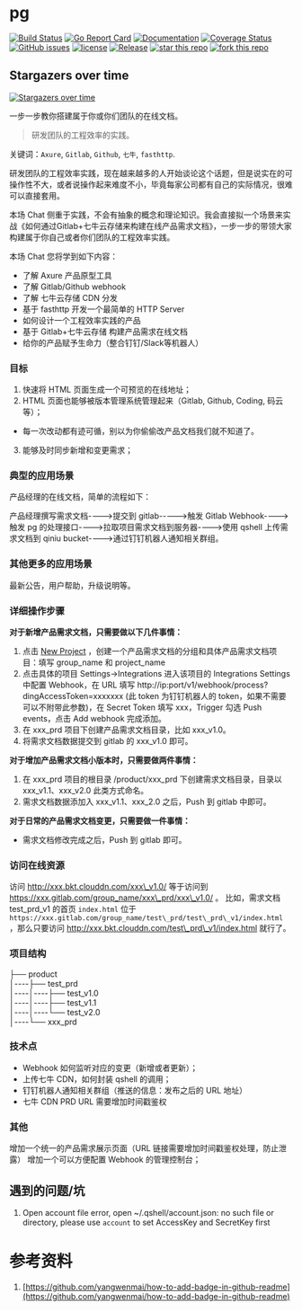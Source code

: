 # pg
[![Build Status](https://travis-ci.org/yangwenmai/pg.svg?branch=master)](https://travis-ci.org/yangwenmai/pg) [![Go Report Card](https://goreportcard.com/badge/github.com/yangwenmai/pg)](https://goreportcard.com/report/github.com/yangwenmai/pg)  [![Documentation](https://godoc.org/github.com/yangwenmai/pg?status.svg)](http://godoc.org/github.com/yangwenmai/pg) [![Coverage Status](https://coveralls.io/repos/github/yangwenmai/pg/badge.svg?branch=master)](https://coveralls.io/github/yangwenmai/pg?branch=master) [![GitHub issues](https://img.shields.io/github/issues/yangwenmai/pg.svg?label=Issue)](https://github.com/yangwenmai/pg/issues) [![license](https://img.shields.io/github/license/yangwenmai/pg.svg)](https://github.com/yangwenmai/pg/blob/master/LICENSE) [![Release](https://img.shields.io/github/release/yangwenmai/pg.svg?label=Release)](https://github.com/yangwenmai/pg/releases) [![star this repo](http://githubbadges.com/star.svg?user=yangwenmai&repo=pg)](http://github.com/yangwenmai/pg) [![fork this repo](http://githubbadges.com/fork.svg?user=yangwenmai&repo=pg)](http://github.com/yangwenmai/pg/fork)

## Stargazers over time

[![Stargazers over time](https://starcharts.herokuapp.com/yangwenmai/pg.svg)](https://starcharts.herokuapp.com/yangwenmai/pg)

一步一步教你搭建属于你或你们团队的在线文档。

>研发团队的工程效率的实践。

关键词：`Axure`, `Gitlab`, `Github`, `七牛`, `fasthttp`.

研发团队的工程效率实践，现在越来越多的人开始谈论这个话题，但是说实在的可操作性不大，或者说操作起来难度不小，毕竟每家公司都有自己的实际情况，很难可以直接套用。

本场 Chat 侧重于实践，不会有抽象的概念和理论知识。我会直接拟一个场景来实战《如何通过Gitlab+七牛云存储来构建在线产品需求文档》，一步一步的带领大家构建属于你自己或者你们团队的工程效率实践。

本场 Chat 您将学到如下内容：

- 了解 Axure 产品原型工具
- 了解 Gitlab/Github webhook
- 了解 七牛云存储 CDN 分发
- 基于 fasthttp 开发一个最简单的 HTTP Server
- 如何设计一个工程效率实践的产品
- 基于 Gitlab+七牛云存储 构建产品需求在线文档
- 给你的产品赋予生命力（整合钉钉/Slack等机器人）

### 目标 ###

1. 快速将 HTML 页面生成一个可预览的在线地址；
2. HTML 页面也能够被版本管理系统管理起来（Gitlab, Github, Coding, 码云等）；
  - 每一次改动都有迹可循，别以为你偷偷改产品文档我们就不知道了。
3. 能够及时同步新增和变更需求；

### 典型的应用场景 ###

产品经理的在线文档，简单的流程如下：

  产品经理撰写需求文档---->提交到 gitlab----->触发 Gitlab Webhook---->触发 pg 的处理接口---->拉取项目需求文档到服务器---->使用 qshell 上传需求文档到 qiniu bucket---->通过钉钉机器人通知相关群组。

### 其他更多的应用场景 ###

最新公告，用户帮助，升级说明等。

### 详细操作步骤 ###

**对于新增产品需求文档，只需要做以下几件事情：**

  1. 点击 [New Project](https://xxx.gitlab.com/projects/new) ，创建一个产品需求文档的分组和具体产品需求文档项目：填写 group_name 和 project_name
  2. 点击具体的项目 Settings->Integrations 进入该项目的 Integrations Settings 中配置 Webhook，在 URL 填写 http://ip:port/v1/webhook/process?dingAccessToken=xxxxxxx (此 token 为钉钉机器人的 token，如果不需要可以不附带此参数)，在 Secret Token 填写 xxx，Trigger 勾选 Push events，点击 Add webhook 完成添加。
  3. 在 xxx\_prd 项目下创建产品需求文档目录，比如 xxx\_v1.0。
  4. 将需求文档数据提交到 gitlab 的 xxx\_v1.0 即可。

**对于增加产品需求文档小版本时，只需要做两件事情：**

  1. 在 xxx\_prd 项目的根目录 /product/xxx\_prd 下创建需求文档目录，目录以 xxx\_v1.1、xxx\_v2.0 此类方式命名。
  2. 需求文档数据添加入 xxx\_v1.1、xxx\_2.0 之后，Push 到 gitlab 中即可。

**对于日常的产品需求文档变更，只需要做一件事情：**

  * 需求文档修改完成之后，Push 到 gitlab 即可。

### 访问在线资源 ###

  访问 http://xxx.bkt.clouddn.com/xxx\_v1.0/ 等于访问到 https://xxx.gitlab.com/group_name/xxx\_prd/xxx\_v1.0/ 。
  比如，需求文档 test\_prd\_v1 的首页 `index.html` 位于 `https://xxx.gitlab.com/group_name/test\_prd/test\_prd\_v1/index.html` ，那么只要访问 http://xxx.bkt.clouddn.com/test\_prd\_v1/index.html 就行了。

### 项目结构 ###

  ├── product  
  │----├── test_prd  
  │----│----├── test_v1.0  
  │----│----├── test_v1.1  
  │----│----└── test_v2.0  
  │----└── xxx_prd  

### 技术点 ###
  
  - Webhook 如何监听对应的变更（新增或者更新）；
  - 上传七牛 CDN，如何封装 qshell 的调用；
  - 钉钉机器人通知相关群组（推送的信息：发布之后的 URL 地址）
  - 七牛 CDN PRD URL 需要增加时间戳鉴权

### 其他 ###

  增加一个统一的产品需求展示页面（URL 链接需要增加时间戳鉴权处理，防止泄露）
  增加一个可以方便配置 Webhook 的管理控制台；

## 遇到的问题/坑 ##

1. Open account file error, open ~/.qshell/account.json: no such file or directory, please use `account` to set AccessKey and SecretKey first

# 参考资料

1. [https://github.com/yangwenmai/how-to-add-badge-in-github-readme](https://github.com/yangwenmai/how-to-add-badge-in-github-readme)
